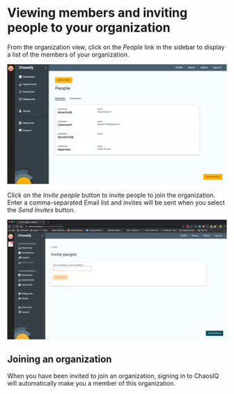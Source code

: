# Viewing members and inviting people to your organization

From the organization view, click on the *People* link in the sidebar to display a list of the members of your organization.

![](./organization-members-list.png)

Click on the *Invite people* button to invite people to join the organization. Enter a comma-separated Email list and invites will be sent when you select the *Send Invites* button.

![](./invite-people-form.png)

## Joining an organization

When you have been invited to join an organization, signing in to ChaosIQ will automatically make you a member of this organization.